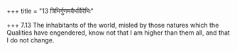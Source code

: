 +++
title = "13 त्रिभिर्गुणमयैर्भावैरेभिः"

+++
7.13 The inhabitants of the world, misled by those natures which the
Qualities have engendered, know not that I am higher than them all, and
that I do not change.
